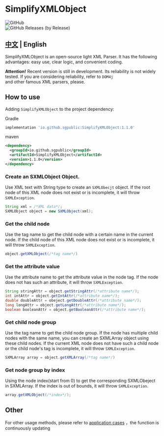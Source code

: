 # SimplifyXMLObject

![GitHub](https://img.shields.io/github/license/sgpublic/SimplifyXMLObject)  
![GitHub Releases (by Release)](https://img.shields.io/github/downloads/sgpublic/SimplifyXMLObject/1.0.0/total)


## [中文](https://github.com/SGPublic/SimplifyXMLObject/tree/master/README.md) | English

SimplifyXMLObject is an open-source light XML Parser. It has the following advantages: easy use, clear logic, and convenient coding.

**Attention!** Recent version is still in development. Its reliability is not widely tested. If you are considering reliability, refer to `DOM4j`  
and other famous XML parsers, please.

## How to use
Adding `SimplifyXMLObject` to the project dependency:

Gradle

```groovy
implementation 'io.github.sgpublic:SimplifyXMLObject:1.1.0'
```

maven

```xml
<dependency>
  <groupId>io.github.sgpublic</groupId>
  <artifactId>SimplifyXMLObject</artifactId>
  <version>1.1.0</version>
</dependency>
```

### Create an SXMLObject Object.
Use XML text with String type to create an `SXMLObecjt` object. If the root node of this XML node does not exist or is incomplete, it will throw `SXMLException`.
```java
String xml = /*XML data*/;
SXMLObject object = new SXMLObject(xml);
```

### Get the child node
Use the tag name to get the child node with a certain name in the current node. If the child node of this XML node does not exist or is incomplete, it will throw `SXMLException`.

```java
object.getXMLObject(/*tag name*/)
```

### Get the attribute value
Use the attribute name to get the attribute value in the node tag. If the node does not has such an attribute, it will throw `SXMLException`.

```java
String stringAttr = object.getStringAttr(/*attribute name*/);
int intAttr = object.getIntAttr(/*attribute name*/);
double doubleAttr = obeject.getDoubleAttr(/*attribute name*/);
long longAttr = object.getLongAttr(/*attribute name*/);
boolean booleanAttr = object.getBooleanAttr(/*attribute name*/);
```

### Get child node group
Use the tag name to get the child node group. If the node has multiple child nodes with the same name, you can create an SXMLArray object using these child nodes. 
If the current XML node does not have such a child node or the child node's tag is incomplete, it will throw `SXMLException`.

```java
SXMLArray array = object.getXMLArray(/*tag name*/)
```

### Get node group by index
Using the node index(start from 0) to get the corresponding SXMLObeject in SXMLArray. If the index is out of bounds, it will throw `SXMLException`.

```java
array.getXMLObject(/*index*/);
```

## Other
For other usage methods, please refer to [application cases](https://github.com/SGPublic/SimplifyXMLObject/blob/master/src/test/java/Test.java) ，the function is continuously updating


